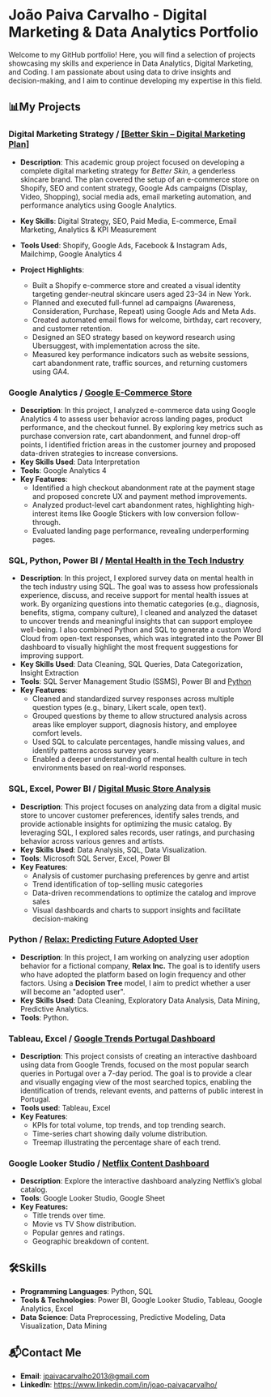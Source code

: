 # João Paiva Carvalho - Digital Marketing & Data Analytics Portfolio

Welcome to my GitHub portfolio! Here, you will find a selection of projects showcasing my skills and experience in Data Analytics, Digital Marketing, and Coding. 
I am passionate about using data to drive insights and decision-making, and I aim to continue developing my expertise in this field.

## 📊My Projects

### Digital Marketing Strategy / [[Better Skin – Digital Marketing Plan]](https://github.com/JPaivaCarvalho/Portfolio/blob/main/BetterSkin%20Digital%20Marketing%20Plan/Better%20Skin%20Digital%20Marketing%20Plan.pdf)
- **Description**: This academic group project focused on developing a complete digital marketing strategy for *Better Skin*, a genderless skincare brand. The plan covered the setup of an e-commerce store on Shopify, SEO and content strategy, Google Ads campaigns (Display, Video, Shopping), social media ads, email marketing automation, and performance analytics using Google Analytics.
- **Key Skills**: Digital Strategy, SEO, Paid Media, E-commerce, Email Marketing, Analytics & KPI Measurement
- **Tools Used**: Shopify, Google Ads, Facebook & Instagram Ads, Mailchimp, Google Analytics 4

- **Project Highlights**:
  - Built a Shopify e-commerce store and created a visual identity targeting gender-neutral skincare users aged 23–34 in New York.
  - Planned and executed full-funnel ad campaigns (Awareness, Consideration, Purchase, Repeat) using Google Ads and Meta Ads.
  - Created automated email flows for welcome, birthday, cart recovery, and customer retention.
  - Designed an SEO strategy based on keyword research using Ubersuggest, with implementation across the site.
  - Measured key performance indicators such as website sessions, cart abandonment rate, traffic sources, and returning customers using GA4.

### Google Analytics / [Google E-Commerce Store](https://github.com/JPaivaCarvalho/Portfolio/blob/main/Google%20Merchandise%20Store%20-%20Google%20Analytics.md)
- **Description**: In this project, I analyzed e-commerce data using Google Analytics 4 to assess user behavior across landing pages, product performance, and the checkout funnel. By exploring key metrics such as purchase conversion rate, cart abandonment, and funnel drop-off points, I identified friction areas in the customer journey and proposed data-driven strategies to increase conversions.
- **Key Skills Used**: Data Interpretation
- **Tools**: Google Analytics 4
- **Key Features**:
  - Identified a high checkout abandonment rate at the payment stage and proposed concrete UX and payment method improvements.
  - Analyzed product-level cart abandonment rates, highlighting high-interest items like Google Stickers with low conversion follow-through.
  - Evaluated landing page performance, revealing underperforming pages.

### SQL, Python, Power BI / [Mental Health in the Tech Industry](https://github.com/JPaivaCarvalho/Portfolio/blob/main/Mental%20Health%20in%20Tech%20Industry/Mental%20Health%20in%20the%20Tech%20Industry.md)
- **Description**: In this project, I explored survey data on mental health in the tech industry using SQL. The goal was to assess how professionals experience, discuss, and receive support for mental health issues at work. By organizing questions into thematic categories (e.g., diagnosis, benefits, stigma, company culture), I cleaned and analyzed the dataset to uncover trends and meaningful insights that can support employee well-being. I also combined Python and SQL to generate a custom Word Cloud from open-text responses, which was integrated into the Power BI dashboard to visually highlight the most frequent suggestions for improving support.
- **Key Skills Used**: Data Cleaning, SQL Queries, Data Categorization, Insight Extraction
- **Tools**: SQL Server Management Studio (SSMS), Power BI and [Python](https://colab.research.google.com/drive/1BJCwakEKMms_kOmQOM0LTZrEnYwSzQ6y?usp=sharing)
- **Key Features**:
  - Cleaned and standardized survey responses across multiple question types (e.g., binary, Likert scale, open text).  
  - Grouped questions by theme to allow structured analysis across areas like employer support, diagnosis history, and employee comfort levels.  
  - Used SQL to calculate percentages, handle missing values, and identify patterns across survey years.  
  - Enabled a deeper understanding of mental health culture in tech environments based on real-world responses.

### SQL, Excel, Power BI / [Digital Music Store Analysis](https://github.com/JPaivaCarvalho/Portfolio/tree/main/Digital%20Music%20Store%20Analysis)
- **Description**: This project focuses on analyzing data from a digital music store to uncover customer preferences, identify sales trends, and provide actionable insights for optimizing the music catalog. By leveraging SQL, I explored sales records, user ratings, and purchasing behavior across various genres and artists.
- **Key Skills Used**: Data Analysis, SQL, Data Visualization.
- **Tools**: Microsoft SQL Server, Excel, Power BI
- **Key Features**:
  - Analysis of customer purchasing preferences by genre and artist
  - Trend identification of top-selling music categories
  - Data-driven recommendations to optimize the catalog and improve sales
  - Visual dashboards and charts to support insights and facilitate decision-making

### Python / [Relax: Predicting Future Adopted User](https://github.com/JPaivaCarvalho/Portfolio/blob/main/RELAX%20INC:%20Predicting%20Future%20Adopted%20User.ipynb)
- **Description**: In this project, I am working on analyzing user adoption behavior for a fictional company, **Relax Inc.** The goal is to identify users who have adopted
  the platform based on login frequency and other factors. Using a **Decision Tree** model, I aim to predict whether a user will become an "adopted user".
- **Key Skills Used**: Data Cleaning, Exploratory Data Analysis, Data Mining, Predictive Analytics.
- **Tools**: Python.

### Tableau, Excel / [Google Trends Portugal Dashboard](https://public.tableau.com/app/profile/jo.o.paiva.carvalho/viz/GoogleTrendsDashboardPortugal/Panel1)
- **Description**: This project consists of creating an interactive dashboard using data from Google Trends, focused on the most popular search queries in Portugal over a 7-day period. The goal is to provide a clear and visually engaging view of the most searched topics, enabling the identification of trends, relevant events, and patterns of public interest in Portugal.
- **Tools used**: Tableau, Excel
- **Key Features**:
  - KPIs for total volume, top trends, and top trending search.
  - Time-series chart showing daily volume distribution.
  - Treemap illustrating the percentage share of each trend.
 
### Google Looker Studio / [Netflix Content Dashboard](https://lookerstudio.google.com/s/laonNBS0l6M)
- **Description**: Explore the interactive dashboard analyzing Netflix’s global catalog.
- **Tools**: Google Looker Studio, Google Sheet
- **Key Features:**
  - Title trends over time.
  - Movie vs TV Show distribution.
  - Popular genres and ratings.
  - Geographic breakdown of content.

## 🛠️Skills
- **Programming Languages**: Python, SQL
- **Tools & Technologies**: Power BI, Google Looker Studio, Tableau, Google Analytics, Excel
- **Data Science**: Data Preprocessing, Predictive Modeling, Data Visualization, Data Mining

## 📬Contact Me
- **Email**: jpaivacarvalho2013@gmail.com
- **LinkedIn**: https://www.linkedin.com/in/joao-paivacarvalho/ 
